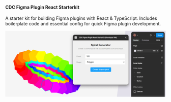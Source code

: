 
#### CDC Figma Plugin React Starterkit

A starter kit for building Figma plugins with React & TypeScript. Includes boilerplate code and essential config for quick Figma plugin development. 

![Screenshot](assets/demo.screenshot.png)
